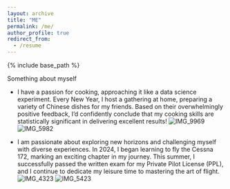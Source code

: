 ```yaml
---
layout: archive
title: "ME"
permalink: /me/
author_profile: true
redirect_from:
  - /resume
---
```


{% include base_path %}

Something about myself
* I have a passion for cooking, approaching it like a data science experiment. Every New Year, I host a gathering at home, preparing a variety of Chinese dishes for my friends. Based on their overwhelmingly positive feedback, I’d confidently conclude that my cooking skills are statistically significant in delivering excellent results!
![IMG_9969](https://github.com/user-attachments/assets/c6d97b9f-a4c4-47a4-9b6b-aad94a0c186d)
![IMG_5982](https://github.com/user-attachments/assets/85936c7b-529e-4ffe-b0b8-0d611f6b61e3)


* I am passionate about exploring new horizons and challenging myself with diverse experiences. In 2024, I began learning to fly the Cessna 172, marking an exciting chapter in my journey. This summer, I successfully passed the written exam for my Private Pilot License (PPL), and I continue to dedicate my leisure time to mastering the art of flight.
![IMG_4323](https://github.com/user-attachments/assets/2f3f29f3-dbae-4e79-aea7-a8c44a784e10)
![IMG_5423](https://github.com/user-attachments/assets/9d56f0ac-129c-43ea-b887-c736a8f6b52a)
